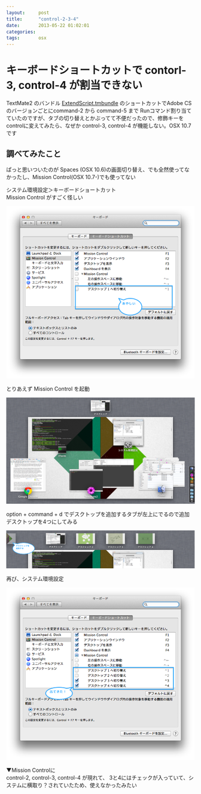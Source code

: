 ```yaml
---
layout:     post
title:      "control-2-3-4"
date:       2013-05-22 01:02:01
categories: 
tags:       osx
---
```


# キーボードショートカットで contorl-3, control-4 が割当できない

TextMate2 のバンドル [ExtendScript.tmbundle](https://github.com/milligramme/extendscript-tmbundle) のショートカットでAdobe CSのバージョンごとにcommand-2 から command-5 まで Runコマンド割り当てていたのですが、タブの切り替えとかぶってて不便だったので、修飾キーをcontrolに変えてみたら、なぜか control-3, control-4 が機能しない。OSX 10.7です

## 調べてみたこと
ぱっと思いついたのが Spaces (OSX 10.6)の画面切り替え、でも全然使ってなかったし、Mission Control(OSX 10.7-)でも使ってない


システム環境設定＞キーボードショートカット  
Mission Control がすごく怪しい

![2013 05 22 1 System Pref](/images/2013-05-22_1_system_pref.png)

とりあえず Mission Control を起動

![2013 05 22 2 Mission Control](/images/2013-05-22_2_mission_control.png)

option + command + d でデスクトップを追加するタブが左上にでるので追加  
デスクトップを4つにしてみる

![2013 05 22 3 Add Desktops](/images/2013-05-22_3_add_desktops.png)

再び、システム環境設定

![2013 05 22 4 Apeare Control 234](/images/2013-05-22_4_apeare_control_234.png)

▼Mission Controlに  
control-2, control-3, control-4 が現れて、 3と4にはチェックが入っていて、システムに横取り？されていたため、使えなかったみたい

